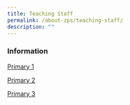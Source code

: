 ```yaml
---
title: Teaching Staff
permalink: /about-zps/teaching-staff/
description: ""
---
```

### **Information**
[Primary 1](https://cms.isomer.gov.sg/sites/moe-zhonghuapri/folders/list-of-teaching-staff/editPage/Primary%201.md)

[Primary 2](https://cms.isomer.gov.sg/sites/moe-zhonghuapri/folders/list-of-teaching-staff/editPage/Primary%202.md)

[Primary 3](https://cms.isomer.gov.sg/sites/moe-zhonghuapri/folders/list-of-teaching-staff/editPage/Primary%203.md)